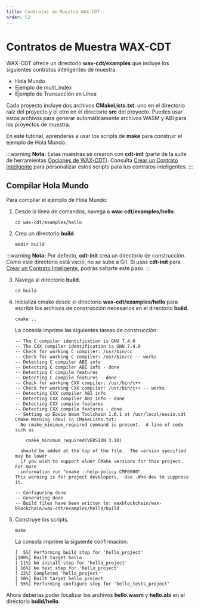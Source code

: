 ```yaml
---
title: Contratos de Muestra WAX-CDT
order: 52
---
```


# Contratos de Muestra WAX-CDT

WAX-CDT ofrece un directorio **wax-cdt/examples** que incluye los siguientes contratos inteligentes de muestra:

-   Hola Mundo
-   Ejemplo de multi_index
-   Ejemplo de Transacción en Línea

Cada proyecto incluye dos archivos **CMakeLists.txt**: uno en el directorio raíz del proyecto y el otro en el directorio **src** del proyecto. Puedes usar estos archivos para generar automáticamente archivos WASM y ABI para los proyectos de muestra.

En este tutorial, aprenderás a usar los scripts de **make** para construir el ejemplo de Hola Mundo.

:::warning
<strong>Nota:</strong> Estas muestras se crearon con **cdt-init** (parte de la suite de herramientas [Opciones de WAX-CDT](/es/build/tools/cdt_options)). Consulta [Crear un Contrato Inteligente](/es/build/dapp-development/wax-cdt/cdt_use.html#compile-hello-world) para personalizar estos scripts para tus contratos inteligentes.
:::

## Compilar Hola Mundo

Para compilar el ejemplo de Hola Mundo:

1. Desde la línea de comandos, navega a **wax-cdt/examples/hello**.

    ```shell
    cd wax-cdt/examples/hello
    ```

2. Crea un directorio **build**.

    ```shell
    mkdir build
    ```

:::warning
**Nota:** Por defecto, **cdt-init** crea un directorio de construcción. Como este directorio está vacío, no se sube a Git. Si usas **cdt-init** para [Crear un Contrato Inteligente](/es/build/dapp-development/wax-cdt/cdt_use.html#compile-hello-world), podrás saltarte este paso.
:::

3. Navega al directorio **build**.

    ```shell
    cd build
    ```

4. Inicializa cmake desde el directorio **wax-cdt/examples/hello** para escribir los archivos de construcción necesarios en el directorio **build**.

    ```shell
    cmake ..
    ```

    La consola imprime las siguientes tareas de construcción:

    ```shell
    -- The C compiler identification is GNU 7.4.0
    -- The CXX compiler identification is GNU 7.4.0
    -- Check for working C compiler: /usr/bin/cc
    -- Check for working C compiler: /usr/bin/cc -- works
    -- Detecting C compiler ABI info
    -- Detecting C compiler ABI info - done
    -- Detecting C compile features
    -- Detecting C compile features - done
    -- Check for working CXX compiler: /usr/bin/c++
    -- Check for working CXX compiler: /usr/bin/c++ -- works
    -- Detecting CXX compiler ABI info
    -- Detecting CXX compiler ABI info - done
    -- Detecting CXX compile features
    -- Detecting CXX compile features - done
    -- Setting up Eosio Wasm Toolchain 1.6.1 at /usr/local/eosio.cdt
    CMake Warning (dev) in CMakeLists.txt:
      No cmake_minimum_required command is present.  A line of code such as

        cmake_minimum_required(VERSION 3.10)

      should be added at the top of the file.  The version specified may be lower
      if you wish to support older CMake versions for this project.  For more
      information run "cmake --help-policy CMP0000".
    This warning is for project developers.  Use -Wno-dev to suppress it.

    -- Configuring done
    -- Generating done
    -- Build files have been written to: waxblockchain/wax-blockchain/wax-cdt/examples/hello/build
    ```

5. Construye los scripts.

    ```shell
    make
    ```

    La consola imprime la siguiente confirmación:

    ```shell
    [  5%] Performing build step for 'hello_project'
    [100%] Built target hello
    [ 11%] No install step for 'hello_project'
    [ 16%] No test step for 'hello_project'
    [ 22%] Completed 'hello_project'
    [ 50%] Built target hello_project
    [ 55%] Performing configure step for 'hello_tests_project'
    ```

Ahora deberías poder localizar los archivos **hello.wasm** y **hello.abi** en el directorio **build/hello**.
